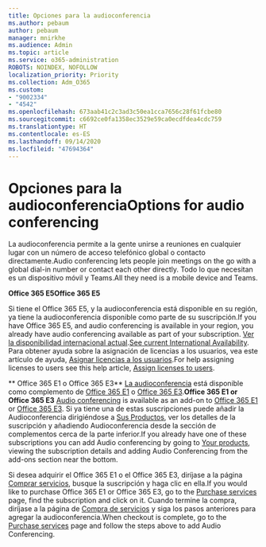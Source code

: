 ```yaml
---
title: Opciones para la audioconferencia
ms.author: pebaum
author: pebaum
manager: mnirkhe
ms.audience: Admin
ms.topic: article
ms.service: o365-administration
ROBOTS: NOINDEX, NOFOLLOW
localization_priority: Priority
ms.collection: Adm_O365
ms.custom:
- "9002334"
- "4542"
ms.openlocfilehash: 673aab41c2c3ad3c50ea1cca7656c28f61fcbe80
ms.sourcegitcommit: c6692ce0fa1358ec3529e59ca0ecdfdea4cdc759
ms.translationtype: HT
ms.contentlocale: es-ES
ms.lasthandoff: 09/14/2020
ms.locfileid: "47694364"
---
```

# <a name="options-for-audio-conferencing"></a><span data-ttu-id="837e0-102">Opciones para la audioconferencia</span><span class="sxs-lookup"><span data-stu-id="837e0-102">Options for audio conferencing</span></span>

<span data-ttu-id="837e0-103">La audioconferencia permite a la gente unirse a reuniones en cualquier lugar con un número de acceso telefónico global o contacto directamente.</span><span class="sxs-lookup"><span data-stu-id="837e0-103">Audio conferencing lets people join meetings on the go with a global dial-in number or contact each other directly.</span></span>  <span data-ttu-id="837e0-104">Todo lo que necesitan es un dispositivo móvil y Teams.</span><span class="sxs-lookup"><span data-stu-id="837e0-104">All they need is a mobile device and Teams.</span></span>

<span data-ttu-id="837e0-105">**Office 365 E5**</span><span class="sxs-lookup"><span data-stu-id="837e0-105">**Office 365 E5**</span></span>

<span data-ttu-id="837e0-106">Si tiene el Office 365 E5, y la audioconferencia está disponible en su región, ya tiene la audioconferencia disponible como parte de su suscripción.</span><span class="sxs-lookup"><span data-stu-id="837e0-106">If you have Office 365 E5, and audio conferencing is available in your region, you already have audio conferencing available as part of your subscription.</span></span>   <span data-ttu-id="837e0-107">[Ver la disponibilidad internacional actual](https://go.microsoft.com/fwlink/p/?LinkID=839556).</span><span class="sxs-lookup"><span data-stu-id="837e0-107">[See current International Availability](https://go.microsoft.com/fwlink/p/?LinkID=839556).</span></span>  <span data-ttu-id="837e0-108">Para obtener ayuda sobre la asignación de licencias a los usuarios, vea este artículo de ayuda, [Asignar licencias a los usuarios](https://docs.microsoft.com/microsoft-365/admin/manage/assign-licenses-to-users).</span><span class="sxs-lookup"><span data-stu-id="837e0-108">For help assigning licenses to users see this help article, [Assign licenses to users](https://docs.microsoft.com/microsoft-365/admin/manage/assign-licenses-to-users).</span></span>

<span data-ttu-id="837e0-109">\*\* Office 365 E1 o Office 365 E3\*\*
[La audioconferencia](https://products.office.com/microsoft-teams/online-meeting-solutions#customerstoryregion2) está disponible como complemento de [Office 365 E1](https://www.microsoft.com/microsoft-365/business/office-365-enterprise-e1-business-software) o [Office 365 E3](https://www.microsoft.com/microsoft-365/business/office-365-enterprise-e3-business-software).</span><span class="sxs-lookup"><span data-stu-id="837e0-109">**Office 365 E1 or Office 365 E3**
[Audio conferencing](https://products.office.com/microsoft-teams/online-meeting-solutions#customerstoryregion2) is available as an add-on to [Office 365 E1](https://www.microsoft.com/microsoft-365/business/office-365-enterprise-e1-business-software) or [Office 365 E3](https://www.microsoft.com/microsoft-365/business/office-365-enterprise-e3-business-software).</span></span>  <span data-ttu-id="837e0-110">Si ya tiene una de estas suscripciones puede añadir la Audioconferencia dirigiéndose a [Sus Productos](https://go.microsoft.com/fwlink/p/?linkid=842054), ver los detalles de la suscripción y añadiendo Audioconferencia desde la sección de complementos cerca de la parte inferior.</span><span class="sxs-lookup"><span data-stu-id="837e0-110">If you already have one of these subscriptions you can add Audio conferencing by going to [Your products](https://go.microsoft.com/fwlink/p/?linkid=842054), viewing the subscription details and adding Audio Conferencing from the add-ons section near the bottom.</span></span>

<span data-ttu-id="837e0-111">Si desea adquirir el Office 365 E1 o el Office 365 E3, diríjase a la página [Comprar servicios](https://go.microsoft.com/fwlink/p/?linkid=868433), busque la suscripción y haga clic en ella.</span><span class="sxs-lookup"><span data-stu-id="837e0-111">If you would like to purchase Office 365 E1 or Office 365 E3, go to the [Purchase services](https://go.microsoft.com/fwlink/p/?linkid=868433) page, find the subscription and click on it.</span></span>  <span data-ttu-id="837e0-112">Cuando termine la compra, diríjase a la página de [Compra de servicios](https://go.microsoft.com/fwlink/p/?linkid=868433) y siga los pasos anteriores para agregar la audioconferencia.</span><span class="sxs-lookup"><span data-stu-id="837e0-112">When checkout is complete, go to the [Purchase services](https://go.microsoft.com/fwlink/p/?linkid=868433) page and follow the steps above to add Audio Conferencing.</span></span>
